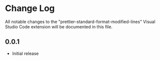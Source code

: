 # Change Log

All notable changes to the "prettier-standard-format-modified-lines" Visual Studio Code extension will be documented in this file.

## 0.0.1

- Initial release

